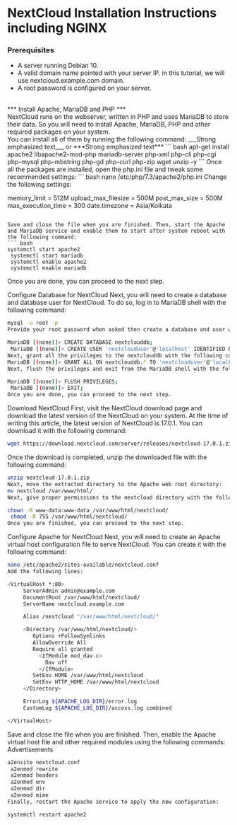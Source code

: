 # NextCloud Installation Instructions including NGINX
### Prerequisites
- A server running Debian 10.
- A valid domain name pointed with your server IP. in this tutorial, we will use nextcloud.example.com domain.
- A root password is configured on your server.
<br>
*** Install Apache, MariaDB and PHP *** <br>
NextCloud runs on the webserver, written in PHP and uses MariaDB to store their data. So you will need to install Apache, MariaDB, PHP and other required packages on your system. <br>You can install all of them by running the following command:
___Strong emphasized text___ or ***Strong emphasized text***
``` bash
apt-get install apache2 libapache2-mod-php mariadb-server php-xml php-cli php-cgi php-mysql php-mbstring php-gd php-curl php-zip wget unzip -y
```
Once all the packages are installed, open the php.ini file and tweak some recommended settings:
``` bash
nano /etc/php/7.3/apache2/php.ini
Change the following settings:

memory_limit = 512M
upload_max_filesize = 500M
post_max_size = 500M
max_execution_time = 300
date.timezone = Asia/Kolkata
```

Save and close the file when you are finished. Then, start the Apache and MariaDB service and enable them to start after system reboot with the following command:
``` bash
systemctl start apache2
 systemctl start mariadb
 systemctl enable apache2
 systemctl enable mariadb
 ```
Once you are done, you can proceed to the next step.

Configure Database for NextCloud
Next, you will need to create a database and database user for NextCloud. To do so, log in to MariaDB shell with the following command:
``` bash
mysql -u root -p
Provide your root password when asked then create a database and user with the following command:

MariaDB [(none)]> CREATE DATABASE nextclouddb;
 MariaDB [(none)]> CREATE USER 'nextclouduser'@'localhost' IDENTIFIED BY 'password';
Next, grant all the privileges to the nextclouddb with the following command:
MariaDB [(none)]> GRANT ALL ON nextclouddb.* TO 'nextclouduser'@'localhost';
Next, flush the privileges and exit from the MariaDB shell with the following command:

MariaDB [(none)]> FLUSH PRIVILEGES;
 MariaDB [(none)]> EXIT;
Once you are done, you can proceed to the next step.
```

Download NextCloud
First, visit the NextCloud download page and download the latest version of the NextCloud on your system. At the time of writing this article, the latest version of NextCloud is 17.0.1. You can download it with the following command:
``` bash
wget https://download.nextcloud.com/server/releases/nextcloud-17.0.1.zip
```
Once the download is completed, unzip the downloaded file with the following command:

``` bash
unzip nextcloud-17.0.1.zip
Next, move the extracted directory to the Apache web root directory:
mv nextcloud /var/www/html/
Next, give proper permissions to the nextcloud directory with the following command:

chown -R www-data:www-data /var/www/html/nextcloud/
 chmod -R 755 /var/www/html/nextcloud/
Once you are finished, you can proceed to the next step.
```

Configure Apache for NextCloud
Next, you will need to create an Apache virtual host configuration file to serve NextCloud. You can create it with the following command:
``` bash
nano /etc/apache2/sites-available/nextcloud.conf
Add the following lines:

<VirtualHost *:80>
     ServerAdmin admin@example.com
     DocumentRoot /var/www/html/nextcloud/
     ServerName nextcloud.example.com

     Alias /nextcloud "/var/www/html/nextcloud/"

     <Directory /var/www/html/nextcloud/>
        Options +FollowSymlinks
        AllowOverride All
        Require all granted
          <IfModule mod_dav.c>
            Dav off
          </IfModule>
        SetEnv HOME /var/www/html/nextcloud
        SetEnv HTTP_HOME /var/www/html/nextcloud
     </Directory>

     ErrorLog ${APACHE_LOG_DIR}/error.log
     CustomLog ${APACHE_LOG_DIR}/access.log combined

</VirtualHost>
```
Save and close the file when you are finished. Then, enable the Apache virtual host file and other required modules using the following commands:
Advertisements

``` bash
a2ensite nextcloud.conf
 a2enmod rewrite
 a2enmod headers
 a2enmod env
 a2enmod dir
 a2enmod mime
Finally, restart the Apache service to apply the new configuration:

systemctl restart apache2
```
